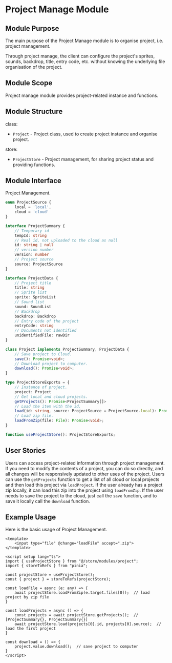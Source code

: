 # Project Manage Module

## Module Purpose

The main purpose of the Project Manage module is to organise project, i.e. project management.

Through project manage, the client can configure the project's sprites, sounds, backdrop, title, entry code, etc. without knowing the underlying file organisation of the project.

## Module Scope

Project manage module provides project-related instance and functions.

## Module Structure

class:

- `Project` - Project class, used to create project instance and organise project.

store:

- `ProjectStore` - Project management, for sharing project status and providing functions.

## Module Interface

Project Management.

```ts
enum ProjectSource {
    local = 'local',
    cloud = 'cloud'
}

interface ProjectSummary {
    // Temporary id
    tempId: string
    // Real id, not uploaded to the cloud as null
    id: string | null
    // version number
    version: number
    // Project source
    source: ProjectSource
}

interface ProjectData {
    // Project title
    title: string
    // Sprite list
    sprite: SpriteList
    // Sound list
    sound: SoundList
    // Backdrop
    backdrop: Backdrop
    // Entry code of the project
    entryCode: string
    // Documents not identified
    unidentifiedFile: rawDir
}

class Project implements ProjectSummary, ProjectData {
    // Save project to Cloud.
    save(): Promise<void>;
    // Download project to computer.
    download(): Promise<void>;
}

type ProjectStoreExports = {
    // Instance of project.
    project: Project
    // Get local and cloud projects.
    getProjects(): Promise<ProjectSummary[]>
    // Load the item with the id.
    load(id: string, source: ProjectSource = ProjectSource.local): Promise<void>;
    // Load zip file.
    loadFromZip(file: File): Promise<void>;
}

function useProjectStore(): ProjectStoreExports;
```

## User Stories

Users can access project-related information through project management. If you need to modify the contents of a project, you can do so directly, and all changes will be responsively updated to other uses of the project. Users can use the `getProjects` function to get a list of all cloud or local projects and then load this project via `loadProject`. If the user already has a project zip locally, it can load this zip into the project using `loadFromZip`. If the user needs to save the project to the cloud, just call the `save` function, and to save it locally call the `download` function.

## Example Usage

Here is the basic usage of Project Management.

```vue
<template>
    <input type="file" @change="loadFile" accept=".zip">
</template>

<script setup lang="ts">
import { useProjectStore } from "@/store/modules/project";
import { storeToRefs } from "pinia";
    
const projectStore = useProjectStore();
const { project } = storeToRefs(projectStore);

const loadFile = async (e: any) => {
    await projectStore.loadFromZip(e.target.files[0]);  // load project by zip file
}

const loadProjects = async () => {
    const projects = await projectStore.getProjects();  // [ProjectSummary{}, ProjectSummary{}]
    await projectStore.load(projects[0].id, projects[0].source);  // load the first project
}

const download = () => {
    project.value.download();  // save project to computer
}
</script>
```

